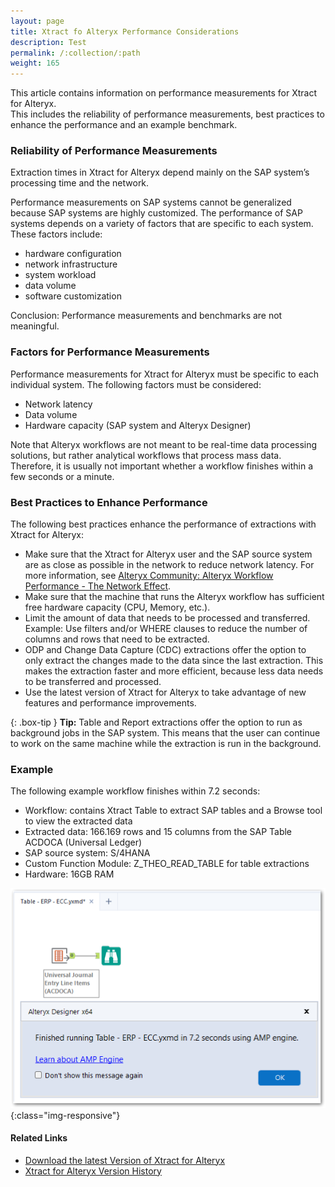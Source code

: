 ```yaml
---
layout: page
title: Xtract fo Alteryx Performance Considerations
description: Test
permalink: /:collection/:path
weight: 165
---
```


This article contains information on performance measurements for Xtract for Alteryx.<br>
This includes the reliability of performance measurements, best practices to enhance the performance and an example benchmark.

### Reliability of Performance Measurements

Extraction times in Xtract for Alteryx depend mainly on the SAP system’s processing time and the network. 

Performance measurements on SAP systems cannot be generalized because SAP systems are highly customized. 
The performance of SAP systems depends on a variety of factors that are specific to each system. 
These factors include:
- hardware configuration
- network infrastructure
- system workload
- data volume
- software customization 

Conclusion: Performance measurements and benchmarks are not meaningful.

### Factors for Performance Measurements

Performance measurements for Xtract for Alteryx must be specific to each individual system.
The following factors must be considered:
- Network latency
- Data volume
- Hardware capacity (SAP system and Alteryx Designer)

Note that Alteryx workflows are not meant to be real-time data processing solutions, but rather analytical workflows that process mass data. 
Therefore, it is usually not important whether a workflow finishes within a few seconds or a minute.

### Best Practices to Enhance Performance

The following best practices enhance the performance of extractions with Xtract for Alteryx:
- Make sure that the Xtract for Alteryx user and the SAP source system are as close as possible in the network to reduce network latency.
For more information, see [Alteryx Community: Alteryx Workflow Performance - The Network Effect](https://community.alteryx.com/t5/Engine-Works/Alteryx-Workflow-Performance-The-Network-Effect/ba-p/1030910).
- Make sure that the machine that runs the Alteryx workflow has sufficient free hardware capacity (CPU, Memory, etc.).
- Limit the amount of data that needs to be processed and transferred. Example: Use filters and/or WHERE clauses to reduce the number of columns and rows that need to be extracted.
- ODP and Change Data Capture (CDC) extractions offer the option to only extract the changes made to the data since the last extraction.
This makes the extraction faster and more efficient, because less data needs to be transferred and processed.
- Use the latest version of Xtract for Alteryx to take advantage of new features and performance improvements.

{: .box-tip }
**Tip:** Table and Report extractions offer the option to run as background jobs in the SAP system. 
This means that the user can continue to work on the same machine while the extraction is run in the background.

### Example 

The following example workflow finishes within 7.2 seconds:<br>

- Workflow: contains Xtract Table to extract SAP tables and a Browse tool to view the extracted data
- Extracted data: 166.169 rows and 15 columns from the SAP Table ACDOCA (Universal Ledger)
- SAP source system: S/4HANA
- Custom Function Module: Z_THEO_READ_TABLE for table extractions
- Hardware: 16GB RAM

![extraction-time](/img/contents/xfa/extraction-time.png){:class="img-responsive"}

#### Related Links
- [Download the latest Version of Xtract for Alteryx](https://my.theobald-software.com)
- [Xtract for Alteryx Version History](https://kb.theobald-software.com/version-history/xtract-for-alteryx-version-history)
